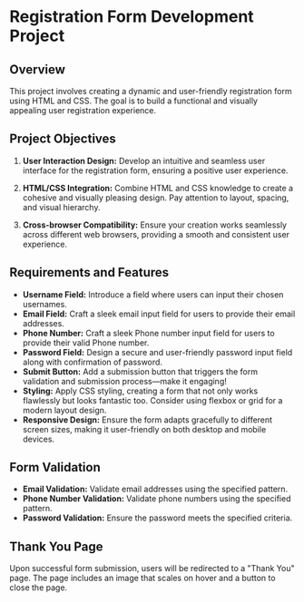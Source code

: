 # Registration Form  Development Project

## Overview

This project involves creating a dynamic and user-friendly registration form using HTML and CSS. The goal is to build a functional and visually appealing user registration experience.

## Project Objectives

1. **User Interaction Design:** Develop an intuitive and seamless user interface for the registration form, ensuring a positive user experience.

2. **HTML/CSS Integration:** Combine HTML and CSS knowledge to create a cohesive and visually pleasing design. Pay attention to layout, spacing, and visual hierarchy.

3. **Cross-browser Compatibility:** Ensure your creation works seamlessly across different web browsers, providing a smooth and consistent user experience.

## Requirements and Features

- **Username Field:** Introduce a field where users can input their chosen usernames.
- **Email Field:** Craft a sleek email input field for users to provide their email addresses.
- **Phone Number:** Craft a sleek Phone number input field for users to provide their valid Phone number.
- **Password Field:** Design a secure and user-friendly password input field along with confirmation of password.
- **Submit Button:** Add a submission button that triggers the form validation and submission process—make it engaging!
- **Styling:** Apply CSS styling, creating a form that not only works flawlessly but looks fantastic too. Consider using flexbox or grid for a modern layout design.
- **Responsive Design:** Ensure the form adapts gracefully to different screen sizes, making it user-friendly on both desktop and mobile devices.

## Form Validation

- **Email Validation:** Validate email addresses using the specified pattern.
- **Phone Number Validation:** Validate phone numbers using the specified pattern.
- **Password Validation:** Ensure the password meets the specified criteria.

## Thank You Page

Upon successful form submission, users will be redirected to a "Thank You" page. The page includes an image that scales on hover and a button to close the page.



